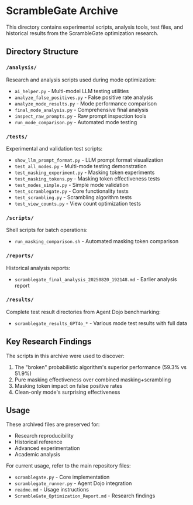 # ScrambleGate Archive

This directory contains experimental scripts, analysis tools, test files, and historical results from the ScrambleGate optimization research.

## Directory Structure

### `/analysis/`
Research and analysis scripts used during mode optimization:
- `ai_helper.py` - Multi-model LLM testing utilities
- `analyze_false_positives.py` - False positive rate analysis
- `analyze_mode_results.py` - Mode performance comparison
- `final_mode_analysis.py` - Comprehensive final analysis
- `inspect_raw_prompts.py` - Raw prompt inspection tools
- `run_mode_comparison.py` - Automated mode testing

### `/tests/`
Experimental and validation test scripts:
- `show_llm_prompt_format.py` - LLM prompt format visualization
- `test_all_modes.py` - Multi-mode testing demonstration
- `test_masking_experiment.py` - Masking token experiments
- `test_masking_tokens.py` - Masking token effectiveness tests
- `test_modes_simple.py` - Simple mode validation
- `test_scramblegate.py` - Core functionality tests
- `test_scrambling.py` - Scrambling algorithm tests
- `test_view_counts.py` - View count optimization tests

### `/scripts/`
Shell scripts for batch operations:
- `run_masking_comparison.sh` - Automated masking token comparison

### `/reports/`
Historical analysis reports:
- `scramblegate_final_analysis_20250820_192148.md` - Earlier analysis report

### `/results/`
Complete test result directories from Agent Dojo benchmarking:
- `scramblegate_results_GPT4o_*` - Various mode test results with full data

## Key Research Findings

The scripts in this archive were used to discover:
1. The "broken" probabilistic algorithm's superior performance (59.3% vs 51.9%)
2. Pure masking effectiveness over combined masking+scrambling
3. Masking token impact on false positive rates
4. Clean-only mode's surprising effectiveness

## Usage

These archived files are preserved for:
- Research reproducibility
- Historical reference
- Advanced experimentation
- Academic analysis

For current usage, refer to the main repository files:
- `scramblegate.py` - Core implementation
- `scramblegate_runner.py` - Agent Dojo integration
- `readme.md` - Usage instructions
- `ScrambleGate_Optimization_Report.md` - Research findings
